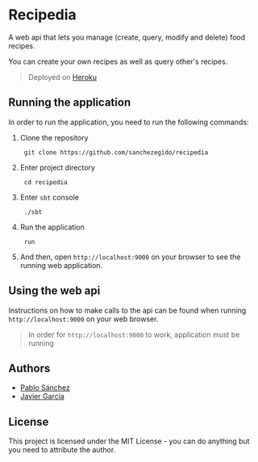 # Recipedia

A web api that lets you manage (create, query, modify and delete) food recipes.

You can create your own recipes as well as query other's recipes.

> Deployed on [Heroku](https://recipediapablo.herokuapp.com/)

## Running the application

In order to run the application, you need to run the following commands:

1. Clone the repository

        git clone https://github.com/sanchezegido/recipedia
       
2. Enter project directory
        
        cd recipedia
        
3. Enter `sbt` console

        ./sbt
        
4. Run the application
        
        run

5. And then, open `http://localhost:9000` on your browser to see the running web application.

## Using the web api

Instructions on how to make calls to the api can be found when running `http://localhost:9000` on your web browser.

> In order for `http://localhost:9000` to work, application must be running

## Authors

* [Pablo Sánchez](https://github.com/sanchezegido)
* [Javier García](https://github.com/pitisflow)

## License

This project is licensed under the MIT License - you can do anything but you need to attribute the author.
